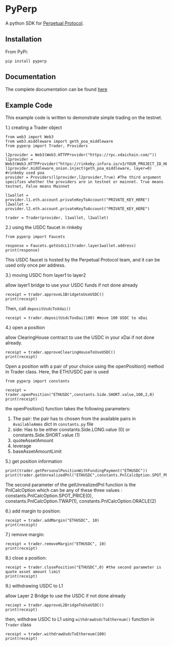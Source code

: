 # PyPerp

A python SDK for [Perpetual Protocol](https://github.com/perpetual-protocol/perpetual-protocol). 

## Installation

From PyPi: 

`pip install pyperp`

## Documentation

The complete documentation can be found [here](https://velnaveen99.gitbook.io/pyperp/)

## Example Code

This example code is written to demonstrate simple trading on the testnet.

1.) creating a Trader object

```
from web3 import Web3
from web3.middleware import geth_poa_middleware
from pyperp import Trader, Providers

l2provider = Web3(Web3.HTTPProvider("https://rpc.xdaichain.com/"))
l1provider = Web3(Web3.HTTPProvider("https://rinkeby.infura.io/v3/YOUR_PROJECT_ID_HERE"))
l1provider.middleware_onion.inject(geth_poa_middleware, layer=0) #rinkeby used poa
provider = Providers(l1provider,l2provider,True) #The third argument specifies whether the providers are in testnet or mainnet. True means testnet, False means Mainnet

l1wallet = provider.l1.eth.account.privateKeyToAccount("PRIVATE_KEY_HERE")
l2wallet = provider.l2.eth.account.privateKeyToAccount("PRIVATE_KEY_HERE")

trader = Trader(provider, l1wallet, l2wallet)
```

2.) using the USDC faucet in rinkeby

```
from pyperp import Faucets

response = Faucets.getUsdcL1(trader.layer1wallet.address)
print(response)
```

This USDC faucet is hosted by the Perpetual Protocol team, and it can be used only once per address. 

3.) moving USDC from layer1 to layer2

allow layer1 bridge to use your USDC funds if not done already

```
receipt = trader.approveL1BridgetoUseUSDC()
print(receipt)
```

Then, call `depositUsdcToXdai()`
```
receipt = trader.depositUsdcToxDai(100) #move 100 USDC to xDai 
```

4.) open a position 

allow ClearingHouse contract to use the USDC in your xDai if not done already. 

```
receipt = trader.approveClearingHouseToUseUSDC()
print(receipt)
```

Open a position with a pair of your choice using the openPosition() method in Trader class. Here, the ETH/USDC pair is used

```
from pyperp import constants

receipt = trader.openPosition("ETHUSDC",constants.Side.SHORT.value,100,2,0)
print(receipt)
```

the openPosition() function takes the following parameters:
1. The pair: the pair has to chosen from the available pairs in `AvailableAmms` dict in `constants.py` file
2. side: Has to be either constants.Side.LONG.value (0) or constants.Side.SHORT.value (1) 
3. quoteAssetAmount
4. leverage
5. baseAssetAmountLimit


5.) get position information 

```
print(trader.getPersonalPositionWithFundingPayment("ETHUSDC"))
print(trader.getUnrealizedPnl("ETHUSDC",constants.PnlCalcOption.SPOT_PRICE))
```

The second parameter of the getUnrealizedPnl function is the PnlCalcOption which can be any of these three values : constants.PnlCalcOption.SPOT_PRICE(0), constants.PnlCalcOption.TWAP(1), constants.PnlCalcOption.ORACLE(2)

6.) add margin to position:

```
receipt = trader.addMargin("ETHUSDC", 10)
print(receipt)
```

7.) remove margin:

```
receipt = trader.removeMargin("ETHUSDC", 10)
print(receipt)
```

8.) close a position:

```
receipt = trader.closePosition("ETHUSDC",0) #the second parameter is quote asset amount limit
print(receipt)
```

9.) withdrawing USDC to L1

allow Layer 2 Bridge to use the USDC if not done already

```
reciept = trader.approveL2BridgeToUseUSDC()
print(receipt)
```

then, withdraw USDC to L1 using `withdrawUsdcToEthereum()` function in `Trader` class

```
receipt = trader.withdrawUsdcToEthereum(100)
print(receipt)
```






